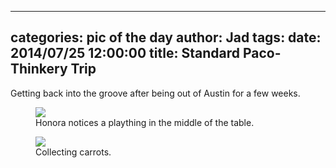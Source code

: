 
---
categories: pic of the day
author: Jad
tags: 
date: 2014/07/25 12:00:00
title: Standard Paco-Thinkery Trip
---
Getting back into the groove after being out of Austin for a few weeks.

<figure>
<img src="/img/2014/07/25/img_20140725124549_medium.jpg" />
<figcaption>Honora notices a plaything in the middle of the table.</figcaption>
</figure>

<figure>
<img src="/img/2014/07/25/img_20140725140855_medium.jpg" />
<figcaption>Collecting carrots.</figcaption>
</figure>

